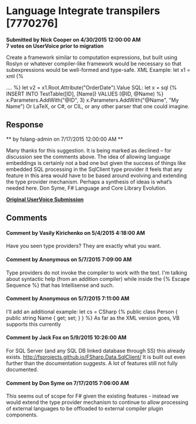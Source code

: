 # Language Integrate transpilers [7770276] #

**Submitted by Nick Cooper on 4/30/2015 12:00:00 AM**  
**7 votes on UserVoice prior to migration**  

Create a framework similar to computation expressions, but built using Roslyn or whatever compiler-like framework would be necessary so that subexpressions would be well-formed and type-safe.
XML Example:
let x1 = xml {%
<?xml version 1.0"?>
<PurchaseOrder OrderDate="1999-10-20">
<Items>
....
</Items>
</PurchaseOrder> %}
let v2 = x1.Root.Attribute("OrderDate").Value
SQL:
let x = sql {%
INSERT INTO TestTable([ID], [Name]) VALUES (@ID, @Name) %}
x.Parameters.AddWith("@ID", 3)
x.Parameters.AddWith("@Name", "My Name")
Or LaTeX, or C#, or CIL, or any other parser that one could imagine.



## Response ##
** by fslang-admin on 7/17/2015 12:00:00 AM **

Many thanks for this suggestion. It is being marked as declined – for discussion see the comments above.
The idea of allowing language embeddings is certainly not a bad one but given the success of things like embedded SQL processing in the SqlClient type provider it feels that any feature in this area would have to be based around evolving and extending the type provider mechanism. Perhaps a synthesis of ideas is what’s needed here.
Don Syme, F# Language and Core Library Evolution.


**[Original UserVoice Submission](https://fslang.uservoice.com/forums/245727-f-language/suggestions/7770276)**


## Comments ##


#### Comment by Vasily Kirichenko on 5/4/2015 4:18:00 AM ####
Have you seen type providers? They are exactly what you want.


#### Comment by Anonymous on 5/7/2015 7:09:00 AM ####
Type providers do not invoke the compiler to work with the text. I'm talking about syntactic help (from an addition compiler) while inside the {% Escape Sequence %} that has Intellisense and such.


#### Comment by Anonymous on 5/7/2015 7:11:00 AM ####
I'll add an additional example:
let cs = CSharp {%
public class Person
{
public string Name { get; set; }
}
%}
As far as the XML version goes, VB supports this currently


#### Comment by Jack Fox on 5/9/2015 10:26:00 AM ####
For SQL Server (and any SQL DB linked database through SS) this already exists. http://fsprojects.github.io/FSharp.Data.SqlClient/ It is built out even further than the documentation suggests. A lot of features still not fully documented.


#### Comment by Don Syme on 7/17/2015 7:06:00 AM ####
This seems out of scope for F# given the existing features - instead we would extend the type provider mechanism to continue to allow processing of external languages to be offloaded to external compiler plugin components.

